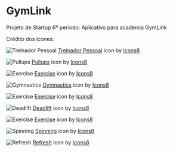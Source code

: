 # GymLink
Projeto de Startup 6º período: Aplicativo para academia GymLink


Crédito dos ícones:


![Treinador Pessoal](https://img.icons8.com/ios/50/personal-trainer.png "Treinador Pessoal")
[Treinador Pessoal](https://icons8.com/icon/25630/treinador-pessoal)</a> icon by [Icons8](https://icons8.com)


![Pullups](https://img.icons8.com/ios-filled/50/pullups.png "Pullups")
[Pullups](https://icons8.com/icon/9810/pullups) icon by [Icons8](https://icons8.com)


![Exercise](https://img.icons8.com/ios-filled/100/bench-press.png "Exercise")
[Exercise](https://icons8.com/icon/9819/exercise) icon by [Icons8](https://icons8.com)


![Gymnastics](https://img.icons8.com/ios-filled/100/gymnastics.png "Gymnastics")
[Gymnastics](https://icons8.com/icon/20394/gymnastics) icon by [Icons8](https://icons8.com)


![Exercise](https://img.icons8.com/ios-filled/100/pushups.png "Exercise")
[Exercise](https://icons8.com/icon/9760/exercise) icon by [Icons8](https://icons8.com)


![Deadlift](https://img.icons8.com/ios-glyphs/90/deadlift--v1.png "Deadlift")
[Deadlift](https://icons8.com/icon/71217/deadlift) icon by [Icons8](https://icons8.com/icon/71217/deadlift)


![Exercise](https://img.icons8.com/ios-glyphs/90/squats.png "Exercise")
[Exercise](https://icons8.com/icon/70873/exercise) icon by [Icons8](https://icons8.com)


![Spinning](https://img.icons8.com/ios-glyphs/90/spinning.png "Spinning")
[Spinning](https://icons8.com/icon/71093/spinning) icon by [Icons8](https://icons8.com)


![Refresh](https://img.icons8.com/ios-glyphs/90/refresh--v1.png "Refresh")
[Refresh](https://icons8.com/icon/59872/refreshRefresh) icon by [Icons8](https://icons8.com)